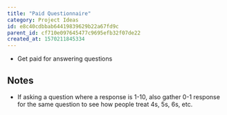 ```yaml
---
title: "Paid Questionnaire"
category: Project Ideas
id: e8c40cdbbab64419839629b22a67fd9c
parent_id: cf710e097645477c9695efb32f07de22
created_at: 1570211845334
---
```


* Get paid for answering questions 



## Notes
* If asking a question where a response is 1-10, also gather 0-1 response for the same question to see how people treat 4s, 5s, 6s, etc.
    